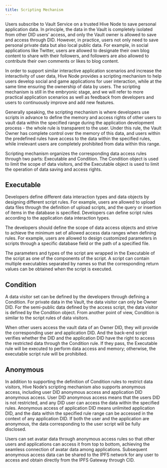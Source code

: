 ```yaml
---
title: Scripting Mechanism
---
```


Users subscribe to Vault Service on a trusted Hive Node to save personal application data. In principle, the data in the Vault is completely isolated from other DID users’ access, and only the Vault owner is allowed to save and access through DID. However, in practice, users not only need to save personal private data but also local public data. For example, in social applications like Twitter, users are allowed to designate their own blog content to share with their followers, and followers are also allowed to contribute their own comments or likes to blog content.

In order to support similar interactive application scenarios and increase the interactivity of user data, Hive Node provides a scripting mechanism to help users develop social and game applications for user interaction, while at the same time ensuring the ownership of data by users. The scripting mechanism is still in the embryonic stage, and we will refer to more practical application scenarios as well as feedback from developers and users to continuously improve and add new features.

Generally speaking, the scripting mechanism is where developers use scripts in advance to define the memory and access rights of other users to vault data within the specified range during the application development process - the whole rule is transparent to the user. Under this rule, the Vault Owner has complete control over the memory of this data, and users within the predefined rules have access to the data within the specified rules, while irrelevant users are completely prohibited from data within this range.

Scripting mechanism organizes the corresponding data access rules through two parts: Executable and Condition. The Condition object is used to limit the scope of data visitors, and the Executable object is used to limit the operation of data saving and access rights.

## Executable

Developers define different data interaction types and data objects by designing different script rules. For example, users are allowed to upload data files through the definition of upload scripts, and the query or insertion of items in the database is specified. Developers can define script rules according to the application data interaction types.

The developers should define the scope of data access objects and strive to achieve the minimum set of allowed access data ranges when defining rules. For example, users are allowed to design customized parameters in scripts through a specific database field or the path of a specified file.

The parameters and types of the script are wrapped in the Executable of the script as one of the components of the script. A script can contain multiple executables separated by names so that the corresponding return values can be obtained when the script is executed.

## Condition

A data visitor set can be defined by the developers through defining a Condition. For private data in the Vault, the data visitor can only be Owner DID. For the semi-public data defined by the access script, the data visitor is defined by the Condition object. From another point of view, Condition is similar to the script rules of data visitors.

When other users access the vault data of an Owner DID, they will provide the corresponding user and application DID. And the back-end script verifies whether the DID and the application DID have the right to access the restricted data through the Condition rule. If they pass, the Executable rule will be executed to perform data access and memory; otherwise, the executable script rule will be prohibited.

## Anonymous

In addition to supporting the definition of Condition rules to restrict data visitors, Hive Node’s scripting mechanism also supports anonymous access, including user DID anonymous access and application DID anonymous access. User DID anonymous access means that the users DID is not restricted, and any DID user can access the data within the specified rules. Anonymous access of application DID means unlimited application DID, and the data within the specified rule range can be accessed in the context of any application DID. If both the user and the application are anonymous, the data corresponding to the user script will be fully disclosed.

Users can set avatar data through anonymous access rules so that other users and applications can access it from top to bottom, achieving the seamless connection of avatar data among applications. Subsequent anonymous access data can be shared to the IPFS network for any user to access and obtain directly from the IPFS Gateway through CID.
